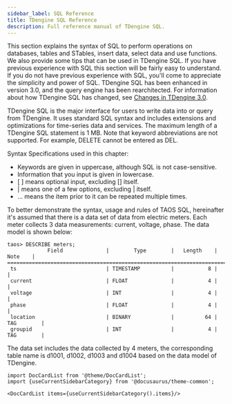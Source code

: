 ```yaml
---
sidebar_label: SQL Reference
title: TDengine SQL Reference
description: Full reference manual of TDengine SQL.
---
```


This section explains the syntax of SQL to perform operations on databases, tables and STables, insert data, select data and use functions. We also provide some tips that can be used in TDengine SQL. If you have previous experience with SQL this section will be fairly easy to understand. If you do not have previous experience with SQL, you'll come to appreciate the simplicity and power of SQL. TDengine SQL has been enhanced in version 3.0, and the query engine has been rearchitected. For information about how TDengine SQL has changed, see [Changes in TDengine 3.0](../taos-sql/changes).

TDengine SQL is the major interface for users to write data into or query from TDengine. It uses standard SQL syntax and includes extensions and optimizations for time-series data and services. The maximum length of a TDengine SQL statement is 1 MB. Note that keyword abbreviations are not supported. For example, DELETE cannot be entered as DEL.

Syntax Specifications used in this chapter:

- Keywords are given in uppercase, although SQL is not case-sensitive.
- Information that you input is given in lowercase.
- \[ \] means optional input, excluding [] itself.
- | means one of a few options, excluding | itself.
- … means the item prior to it can be repeated multiple times.

To better demonstrate the syntax, usage and rules of TAOS SQL, hereinafter it's assumed that there is a data set of data from electric meters. Each meter collects 3 data measurements: current, voltage, phase. The data model is shown below:

```
taos> DESCRIBE meters;
             Field              |        Type        |   Length    |    Note    |
=================================================================================
 ts                             | TIMESTAMP          |           8 |            |
 current                        | FLOAT              |           4 |            |
 voltage                        | INT                |           4 |            |
 phase                          | FLOAT              |           4 |            |
 location                       | BINARY             |          64 | TAG        |
 groupid                        | INT                |           4 | TAG        |
```

The data set includes the data collected by 4 meters, the corresponding table name is d1001, d1002, d1003 and d1004 based on the data model of TDengine.

```mdx-code-block
import DocCardList from '@theme/DocCardList';
import {useCurrentSidebarCategory} from '@docusaurus/theme-common';

<DocCardList items={useCurrentSidebarCategory().items}/>
```
